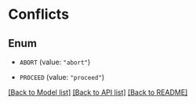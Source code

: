 # Conflicts

## Enum


* `ABORT` (value: `"abort"`)

* `PROCEED` (value: `"proceed"`)


[[Back to Model list]](../README.md#documentation-for-models) [[Back to API list]](../README.md#documentation-for-api-endpoints) [[Back to README]](../README.md)


